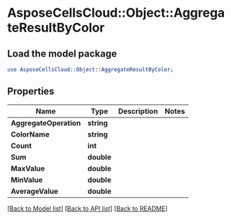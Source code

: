 # AsposeCellsCloud::Object::AggregateResultByColor 

## Load the model package
```perl
use AsposeCellsCloud::Object::AggregateResultByColor;
```

## Properties
Name | Type | Description | Notes
------------ | ------------- | ------------- | -------------
**AggregateOperation** | **string** |  |
**ColorName** | **string** |  |
**Count** | **int** |  |
**Sum** | **double** |  |
**MaxValue** | **double** |  |
**MinValue** | **double** |  |
**AverageValue** | **double** |  |  

[[Back to Model list]](../README.md#documentation-for-models) [[Back to API list]](../README.md#documentation-for-api-endpoints) [[Back to README]](../README.md)


